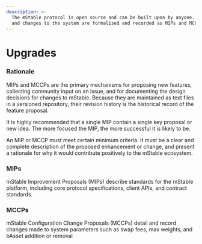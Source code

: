 ```yaml
---
description: >-
  The mStable protocol is open source and can be built upon by anyone. Upgrades
  and changes to the system are formalised and recorded as MIPs and MCCPs
---
```


# Upgrades

### Rationale <a id="mip--mccp-rationale"></a>

MIPs and MCCPs are the primary mechanisms for proposing new features, collecting community input on an issue, and for documenting the design decisions for changes to mStable. Because they are maintained as text files in a versioned repository, their revision history is the historical record of the feature proposal.

It is highly recommended that a single MIP contain a single key proposal or new idea. The more focused the MIP, the more successful it is likely to be.

An MIP or MCCP must meet certain minimum criteria. It must be a clear and complete description of the proposed enhancement or change, and present a rationale for why it would contribute positively to the mStable ecosystem.

### MIPs <a id="mip--mccp-rationale"></a>

mStable Improvement Proposals \(MIPs\) describe standards for the mStable platform, including core protocol specifications, client APIs, and contract standards.

### MCCPs <a id="mip--mccp-rationale"></a>

mStable Configuration Change Proposals \(MCCPs\) detail and record changes made to system parameters such as swap fees, max weights, and bAsset addition or removal


